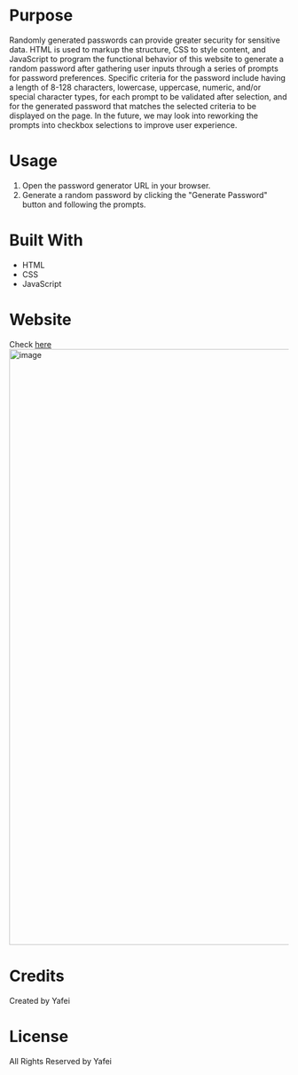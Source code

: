 # Purpose
Randomly generated passwords can provide greater security for sensitive data. HTML is used to markup the structure, CSS to style content, and JavaScript to program the functional behavior of this website to generate a random password after gathering user inputs through a series of prompts for password preferences. Specific criteria for the password include having a length of 8-128 characters, lowercase, uppercase, numeric, and/or special character types, for each prompt to be validated after selection, and for the generated password that matches the selected criteria to be displayed on the page. In the future, we may look into reworking the prompts into checkbox selections to improve user experience.

# Usage
1. Open the password generator URL in your browser.
2. Generate a random password by clicking the "Generate Password" button and following the prompts.

# Built With
* HTML
* CSS
* JavaScript

# Website
Check [here](https://lyf703331869.github.io/password-generator/)
<img width="1073" alt="image" src="https://user-images.githubusercontent.com/103960619/180930775-d9bfaf44-5013-420b-8fc8-ffb29a0622da.png">


# Credits
Created by Yafei

# License
All Rights Reserved by Yafei
